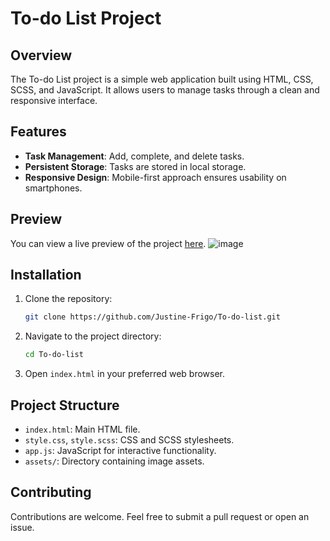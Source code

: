 # To-do List Project

## Overview

The To-do List project is a simple web application built using HTML, CSS, SCSS, and JavaScript. It allows users to manage tasks through a clean and responsive interface.

## Features

- **Task Management**: Add, complete, and delete tasks.
- **Persistent Storage**: Tasks are stored in local storage.
- **Responsive Design**: Mobile-first approach ensures usability on smartphones.

## Preview

You can view a live preview of the project [here](https://justine-frigo.github.io/To-do-list/).
![image](https://github.com/user-attachments/assets/3806775f-9443-44b5-a2ea-21a3792a3f4e)


## Installation

1. Clone the repository:
   ```sh
   git clone https://github.com/Justine-Frigo/To-do-list.git
   ```
2. Navigate to the project directory:
   ```sh
   cd To-do-list
    ```
3. Open `index.html` in your preferred web browser.

## Project Structure

- `index.html`: Main HTML file.
- `style.css`, `style.scss`: CSS and SCSS stylesheets.
- `app.js`: JavaScript for interactive functionality.
- `assets/`: Directory containing image assets.

## Contributing

Contributions are welcome. Feel free to submit a pull request or open an issue.
